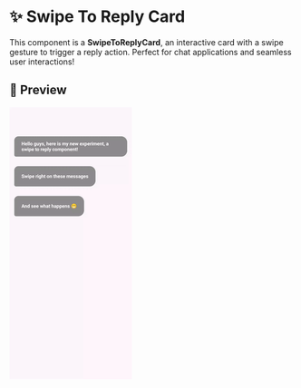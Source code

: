 # ✨ Swipe To Reply Card

This component is a **SwipeToReplyCard**, an interactive card with a swipe gesture to trigger a reply action. 
Perfect for chat applications and seamless user interactions!

## 📸 Preview
![Swipe To Reply Card Animation](/app/preview/swipe_to_reply_card.gif)